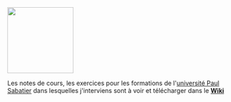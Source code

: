 <img src="https://github.com/truillet/ups/blob/master/logo_UT.png" width=150>

Les notes de cours, les exercices pour les formations de l'[université Paul Sabatier](https://www.univ-tlse3.fr) dans lesquelles j'interviens sont à voir et télécharger dans le [**Wiki**](https://github.com/truillet/ups/wiki/Liens-vers-les-supports)
